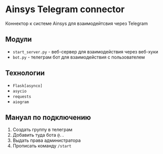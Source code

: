 # Ainsys Telegram connector

Коннeктор к системе Ainsys для взаимодейтсвия через Telegram

## Модули

- `start_server.py` - веб-сервер для взаимодействия через веб-хуки
- `bot.py` - телеграм бот для взаимодействия с пользователем

## Технологии
- `Flask[asynco]`
- `asycio`
- `requests`
- `aiogram`

## Мануал по подключению

1. Создать группу в телеграм
2. Добавить туда бота `@..`
3. Выдать права администратора 
4. Прописать команду `/start`